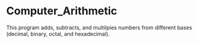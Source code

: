 Computer_Arithmetic
===================

This program adds, subtracts, and multilpies numbers from different bases (decimal, binary, octal, and hexadecimal).
